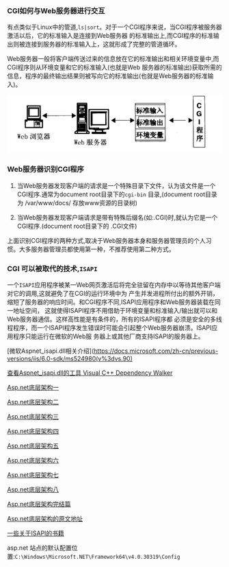 ### CGI如何与Web服务器进行交互

有点类似于Linux中的管道,`ls|sort`。对于一个CGI程序来说，当CGI程序被服务器激活以后，它的标准输入是连接到Web服务器
的标准输出上,而CGI程序的标准输出则被连接到服务器的标准输入上，这就形成了完整的管道循环。

Web服务器一般将客户端传送过来的信息放在它的标准输出和相关环境变量中,而CGI程序则从环境变量和它的标准输入(也就是Web
服务器的标准输出)获取所需的信息，程序的最终输出结果则被写向它的标准输出(也就是Web服务器的标准输入)。

![cgi的数据流](images/cgi-input-output.jpg)

### Web服务器识别CGI程序

1. 当Web服务器发现客户端的请求是一个特殊目录下文件，认为该文件是一个CGI程序.通常为document root目录下的`cgi-bin`
目录,(document root目录为 /var/www/docs/  存放www资源的目录树)

2. 当Web服务器发现客户端请求是带有特殊后缀名(如:.CGI)时,就认为它是一个CGI程序.(document root目录下的 .CGI文件)

上面识别CGI程序的两种方式,取决于Web服务器本身和服务器管理员的个人习惯。大多服务器管理员都使用第一种，不推荐使用第二种方式。

### CGI 可以被取代的技术,`ISAPI`

一个`ISAPI`应用程序被某一Web网页激活后将完全驻留在内存中以等待其他客户端对它的调用,这就避免了在CGI的运行环境中为
产生并发进程所付出的额外开销，缩短了服务器的响应时间。和CGI程序不同,ISAPI应用程序和Web服务器装载在同一地址空间，
这就使得ISAPI程序不用借助于环境变量和标准输入/输出就可以和Web服务器通信。这样高性能是有条件的，所有的ISAPI程序都
必须是安全的多线程程序，而一个ISAPI程序发生错误时可能会引起整个Web服务器崩溃。ISAPI应用程序只能运行在微软的Web服
务器上或其他厂商支持ISAPI的服务器上。

[微软Aspnet_isapi.dll相关介绍](https://docs.microsoft.com/zh-cn/previous-versions/iis/6.0-sdk/ms524980(v%3dvs.90)

[查看Aspnet_isapi.dll的工具 Visual C++ Dependency Walker](http://www.dependencywalker.com/)

[Asp.net底层架构一](https://www.cnblogs.com/tmfc/archive/2006/08/29/489779.html)

[Asp.net底层架构二](https://www.cnblogs.com/tmfc/archive/2006/08/30/489816.html)

[Asp.net底层架构三](https://www.cnblogs.com/tmfc/archive/2006/08/31/490755.html)

[Asp.net底层架构四](https://www.cnblogs.com/tmfc/archive/2006/08/31/491663.html)

[Asp.net底层架构五](https://www.cnblogs.com/tmfc/archive/2006/09/01/491668.html)

[Asp.net底层架构六](https://www.cnblogs.com/tmfc/archive/2006/09/02/492938.html)

[Asp.net底层架构七](https://www.cnblogs.com/tmfc/archive/2006/09/03/493241.html)

[Asp.net底层架构八](https://www.cnblogs.com/tmfc/archive/2006/09/04/493304.html)

[Asp.net底层架构完结篇](https://www.cnblogs.com/tmfc/archive/2006/09/04/493323.html)

[Asp.net底层架构的原文地址](https://www.west-wind.com/presentations/howaspnetworks/howaspnetworks.html)

[一些关于ISAPI的书籍](isapi_bookes.md)

asp.net 站点的默认配置位置:`C:\Windows\Microsoft.NET\Framework64\v4.0.30319\Config`
